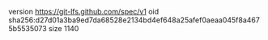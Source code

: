 version https://git-lfs.github.com/spec/v1
oid sha256:d27d01a3ba9ed7da68528e2134bd4ef648a25afef0aeaa045f8a4675b5535073
size 1140
